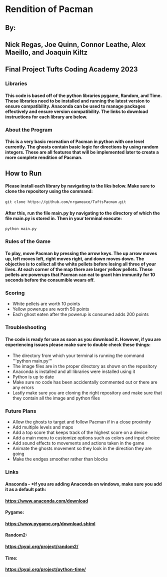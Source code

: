 # Rendition of Pacman
## By:
## Nick Regas, Joe Quinn, Connor Leathe, Alex Maeillo, and Joaquin Kiltz
## Final Project Tufts Coding Academy 2023
### Libraries
#### This code is based off of the python libraries pygame, Random, and Time.  These libraries need to be installed and running the latest version to ensure compatibility.  Anaconda can be used to manage packages effectively and ensure version compatibility.  The links to download instructions for each library are below.

### About the Program
#### This is a very basic recreation of Pacman in python with one level currently.  The ghosts contain basic logic for directions by using random integers.  These are all features that will be implemented later to create a more complete rendition of Pacman.
## How to Run
#### Please install each library by navigating to the liks below.  Make sure to clone the repository using the command: 
```
git clone https://github.com/nrgameace/TuftsPacman.git
```
#### After this, run the file main.py by navigating to the directory of which the file main.py is stored in.  Then in your terminal execute: 
```
python main.py
```

### Rules of the Game
#### To play, move Pacman by pressing the arrow keys.  The up arrow moves up, left moves left, right moves right, and down moves down.  The objective is to collect all the white pellets before losing all three of your lives.  At each corner of the map there are larger yellow pellets.  These pellets are powerups that Pacman can eat to grant him immunity for 10 seconds before the consumible wears off.  

### Scoring
- White pellets are worth 10 points
- Yellow powerups are worth 50 points
- Each ghost eaten after the powerup is consumed adds 200 points

### Troubleshooting
#### The code is ready for use as soon as you download it.  However, if you are experiencing issues please make sure to double check these things:
- The directory from which your terminal is running the command '''python main.py'''
- The image files are in the proper directory as shown on the repository
- Anaconda is installed and all libraries were installed using it
- Python is up to date
- Make sure no code has been accidentally commented out or there are any errors
- Lastly make sure you are cloning the right repository and make sure that they contain all the image and python files
### Future Plans
- Allow the ghosts to target and follow Pacman if in a close proximity
- Add multiple levels and maps
- Add a top score that keeps track of the highest score on a device
- Add a main menu to customize options such as colors and input choice
- Add sound effects to movements and actions taken in the game
- Animate the ghosts movement so they look in the direction they are going
- Make the endges smoother rather than blocks 

### Links
#### Anaconda - *If you are adding Anaconda on windows, make sure you add it as a default path:
#### https://www.anaconda.com/download
#### Pygame:
#### https://www.pygame.org/download.shtml
#### Random2:
#### https://pypi.org/project/random2/
#### Time:
#### https://pypi.org/project/python-time/